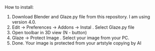 How to install:
1) Download Blender and Glaze.py file from this repository. I am using version 4.0.
2) Edit -> Preferences -> Addons -> Instal . Select Glaze.py file
3) Open toolbar in 3D view (N - button)
4) Glaze -> Protect Image . Select your image from your PC.
5) Done. Your image is protected from your artstyle copying by AI
